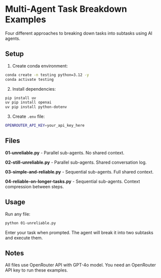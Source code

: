 # Multi-Agent Task Breakdown Examples

Four different approaches to breaking down tasks into subtasks using AI agents.

## Setup

1. Create conda environment:
```bash
conda create -n testing python=3.12 -y
conda activate testing
```

2. Install dependencies:
```bash
pip install uv
uv pip install openai
uv pip install python-dotenv
```

3. Create `.env` file:
```bash
OPENROUTER_API_KEY=your_api_key_here
```

## Files

**01-unreliable.py** - Parallel sub-agents. No shared context.

**02-still-unreliable.py** - Parallel sub-agents. Shared conversation log.

**03-simple-and-reliable.py** - Sequential sub-agents. Full shared context.

**04-reliable-on-longer-tasks.py** - Sequential sub-agents. Context compression between steps.

## Usage

Run any file:
```bash
python 01-unreliable.py
```

Enter your task when prompted. The agent will break it into two subtasks and execute them.

## Notes

All files use OpenRouter API with GPT-4o model. You need an OpenRouter API key to run these examples. 